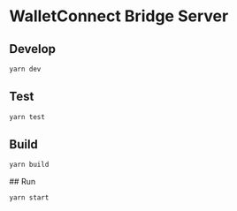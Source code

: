# WalletConnect Bridge Server

## Develop

```bash
yarn dev
```

## Test

```bash
yarn test
```

## Build

```bash
yarn build
```

## Run

```bash
yarn start
```
